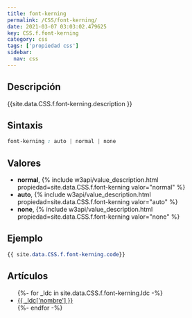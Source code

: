 ```yaml
---
title: font-kerning
permalink: /CSS/font-kerning/
date: 2021-03-07 03:03:02.479625
key: CSS.f.font-kerning
category: css
tags: ['propiedad css']
sidebar: 
  nav: css
---
```


## Descripción
{{site.data.CSS.f.font-kerning.description }}

## Sintaxis
~~~css
font-kerning : auto | normal | none
~~~

## Valores
* **normal**,  {% include w3api/value_description.html propiedad=site.data.CSS.f.font-kerning valor="normal" %}
* **auto**,  {% include w3api/value_description.html propiedad=site.data.CSS.f.font-kerning valor="auto" %}
* **none**,  {% include w3api/value_description.html propiedad=site.data.CSS.f.font-kerning valor="none" %}

## Ejemplo
~~~css
{{ site.data.CSS.f.font-kerning.code}}
~~~

## Artículos
<ul>
{%- for _ldc in site.data.CSS.f.font-kerning.ldc -%}
   <li>
       <a href="{{_ldc['url'] }}">{{ _ldc['nombre'] }}</a>
   </li>
{%- endfor -%}
</ul>
